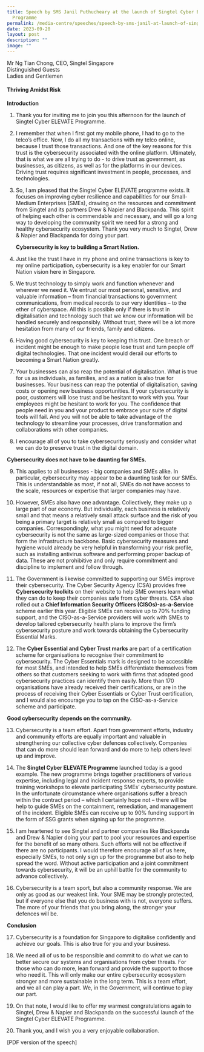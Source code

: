 ```yaml
---
title: Speech by SMS Janil Puthucheary at the launch of Singtel Cyber Elevate
  Programme
permalink: /media-centre/speeches/speech-by-sms-janil-at-launch-of-singtel-cyber-elevate-programme/
date: 2023-09-20
layout: post
description: ""
image: ""
---
```

Mr Ng Tian Chong, CEO, Singtel Singapore\
Distinguished Guests\
Ladies and Gentlemen

#### Thriving Amidst Risk
**Introduction**

1.	Thank you for inviting me to join you this afternoon for the launch of Singtel Cyber ELEVATE Programme. 

2.	I remember that when I first got my mobile phone, I had to go to the telco’s office. Now, I do all my transactions with my telco online, because I trust those transactions. And one of the key reasons for this trust is the cybersecurity associated with the online platform. Ultimately, that is what we are all trying to do - to drive trust as government, as businesses, as citizens, as well as for the platforms in our devices. Driving trust requires significant investment in people, processes, and technologies. 

3.	So, I am pleased that the Singtel Cyber ELEVATE programme exists. It focuses on improving cyber resilience and capabilities for our Small-Medium Enterprises (SMEs), drawing on the resources and commitment from Singtel and its partners Drew & Napier and Blackpanda. This spirit of helping each other is commendable and necessary, and will go a long way to developing the community spirit we need for a strong and healthy cybersecurity ecosystem. Thank you very much to Singtel, Drew & Napier and Blackpanda for doing your part. 

    **Cybersecurity is key to building a Smart Nation.**

4.	Just like the trust I have in my phone and online transactions is key to my online participation, cybersecurity is a key enabler for our Smart Nation vision here in Singapore. 

5.	We trust technology to simply work and function whenever and wherever we need it. We entrust our most personal, sensitive, and valuable information – from financial transactions to government communications, from medical records to our very identities – to the ether of cyberspace. All this is possible only if there is trust in digitalisation and technology such that we know our information will be handled securely and responsibly. Without trust, there will be a lot more hesitation from many of our friends, family and citizens. 

6.	Having good cybersecurity is key to keeping this trust. One breach or incident might be enough to make people lose trust and turn people off digital technologies. That one incident would derail our efforts to becoming a Smart Nation greatly.

7.	Your businesses can also reap the potential of digitalisation. What is true for us as individuals, as families, and as a nation is also true for businesses. Your business can reap the potential of digitalisation, saving costs or opening new business opportunities. If your cybersecurity is poor, customers will lose trust and be hesitant to work with you. Your employees might be hesitant to work for you. The confidence that people need in you and your product to embrace your suite of digital tools will fail. And you will not be able to take advantage of the technology to streamline your processes, drive transformation and collaborations with other companies. 

8.	I encourage all of you to take cybersecurity seriously and consider what we can do to preserve trust in the digital domain.  

**Cybersecurity does not have to be daunting for SMEs.**

9.	This applies to all businesses - big companies and SMEs alike. In particular, cybersecurity may appear to be a daunting task for our SMEs. This is understandable as most, if not all, SMEs do not have access to the scale, resources or expertise that larger companies may have. 
 
10.	However, SMEs also have one advantage. Collectively, they make up a large part of our economy. But individually, each business is relatively small and that means a relatively small attack surface and the risk of you being a primary target is relatively small as compared to bigger companies. Correspondingly, what you might need for adequate cybersecurity is not the same as large-sized companies or those that form the infrastructure backbone. Basic cybersecurity measures and hygiene would already be very helpful in transforming your risk profile, such as installing antivirus software and performing proper backup of data. These are not prohibitive and only require commitment and discipline to implement and follow through.

11.	The Government is likewise committed to supporting our SMEs improve their cybersecurity. The Cyber Security Agency (CSA) provides free **Cybersecurity toolkits** on their website to help SME owners learn what they can do to keep their companies safe from cyber threats. CSA also rolled out a **Chief Information Security Officers (CISOs)-as-a-Service** scheme earlier this year. Eligible SMEs can receive up to 70% funding support, and the CISO-as-a-Service providers will work with SMEs to develop tailored cybersecurity health plans to improve the firm’s cybersecurity posture and work towards obtaining the Cybersecurity Essential Marks. 

12.	The **Cyber Essential and Cyber Trust marks** are part of a certification scheme for organisations to recognise their commitment to cybersecurity. The Cyber Essentials mark is designed to be accessible for most SMEs, and intended to help SMEs differentiate themselves from others so that customers seeking to work with firms that adopted good cybersecurity practices can identify them easily. More than 170 organisations have already received their certifications, or are in the process of receiving their Cyber Essentials or Cyber Trust certification, and I would also encourage you to tap on the CISO-as-a-Service scheme and participate.

**Good cybersecurity depends on the community.** 

13.	Cybersecurity is a team effort. Apart from government efforts, industry and community efforts are equally important and valuable in strengthening our collective cyber defences collectively. Companies that can do more should lean forward and do more to help others level up and improve.

14.	The **Singtel Cyber ELEVATE Programme** launched today is a good example. The new programme brings together practitioners of various expertise, including legal and incident response experts, to provide training workshops to elevate participating SMEs’ cybersecurity posture. In the unfortunate circumstance where organisations suffer a breach within the contract period – which I certainly hope not – there will be help to guide SMEs on the containment, remediation, and management of the incident. Eligible SMEs can receive up to 90% funding support in the form of SSG grants when signing up for the programme.

15.	I am heartened to see Singtel and partner companies like Blackpanda and Drew & Napier doing your part to pool your resources and expertise for the benefit of so many others. Such efforts will not be effective if there are no participants. I would therefore encourage all of us here, especially SMEs, to not only sign up for the programme but also to help spread the word. Without active participation and a joint commitment towards cybersecurity, it will be an uphill battle for the community to advance collectively. 

16.	Cybersecurity is a team sport, but also a community response. We are only as good as our weakest link. Your SME may be strongly protected, but if everyone else that you do business with is not, everyone suffers. The more of your friends that you bring along, the stronger your defences will be. 

**Conclusion** 

17.	Cybersecurity is a foundation for Singapore to digitalise confidently and achieve our goals. This is also true for you and your business. 

18.	We need all of us to be responsible and commit to do what we can to better secure our systems and organisations from cyber threats. For those who can do more, lean forward and provide the support to those who need it. This will only make our entire cybersecurity ecosystem stronger and more sustainable in the long term. This is a team effort, and we all can play a part. We, in the Government, will continue to play our part. 

19.	On that note, I would like to offer my warmest congratulations again to Singtel, Drew & Napier and Blackpanda on the successful launch of the Singtel Cyber ELEVATE Programme. 

20.	Thank you, and I wish you a very enjoyable collaboration.

[PDF version of the speech]